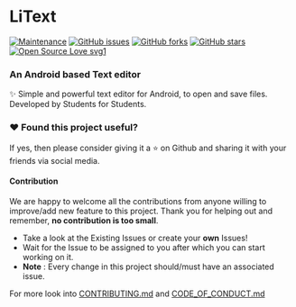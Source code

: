 # LiText

[![Maintenance](https://img.shields.io/badge/Maintained%3F-yes-green.svg)](https://github.com/snehashis365/LiText/graphs/commit-activity) [![GitHub issues](https://img.shields.io/github/issues/snehashis365/LiText)](https://github.com/snehashis365/LiText/issues)
[![GitHub forks](https://img.shields.io/github/forks/snehashis365/LiText?style=social)](https://github.com/snehashis365/LiText/network) [![GitHub stars](https://img.shields.io/github/stars/snehashis365/LiText?style=social)](https://github.com/snehashis365/LiText/stargazers) [![Open Source Love svg1](https://badges.frapsoft.com/os/v1/open-source.svg?v=103)](https://github.com/ellerbrock/open-source-badges/)


### An Android based Text editor

:sparkles: Simple and powerful text editor for Android, to open and save files. Developed by Students for Students.


### :heart: Found this project useful?

If yes, then please consider giving it a :star: on Github and sharing it with your friends via social media.

#### Contribution

We are happy to welcome all the contributions from anyone willing to improve/add new feature to this project. Thank you for helping out and remember, **no contribution is too small**.

- Take a look at the Existing Issues or create your **own** Issues!
- Wait for the Issue to be assigned to you after which you can start working on it.
- **Note** : Every change in this project should/must have an associated issue. 

For more look into [CONTRIBUTING.md](CONTRIBUTING.md) and [CODE_OF_CONDUCT.md](CODE_OF_CONDUCT.md)
